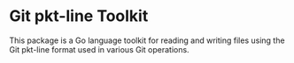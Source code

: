 # Git pkt-line Toolkit

This package is a Go language toolkit for reading and writing files using the
Git pkt-line format used in various Git operations.
